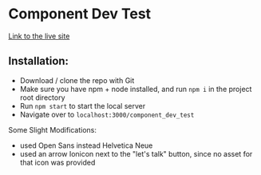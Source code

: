 # Component Dev Test

[Link to the live site](https://slimjim49j.github.io/component_dev_test)

## Installation:
- Download / clone the repo with Git
- Make sure you have npm + node installed, and run ```npm i``` in the project root directory
- Run ```npm start``` to start the local server
- Navigate over to ```localhost:3000/component_dev_test```

Some Slight Modifications:
- used Open Sans instead Helvetica Neue
- used an arrow Ionicon next to the "let's talk" button, since no asset for that icon was provided
